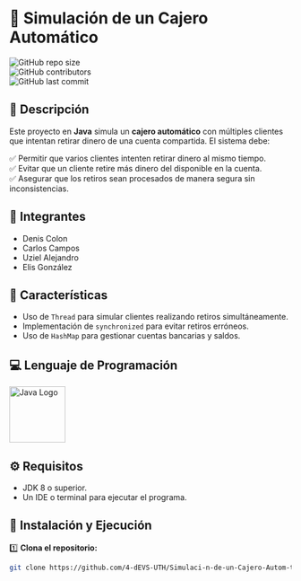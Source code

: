 # 🏧 **Simulación de un Cajero Automático**  

![GitHub repo size](https://img.shields.io/github/repo-size/4-dEVS-UTH/Simulaci-n-de-un-Cajero-Autom-tico)  
![GitHub contributors](https://img.shields.io/github/contributors/4-dEVS-UTH/Simulaci-n-de-un-Cajero-Autom-tico)  
![GitHub last commit](https://img.shields.io/github/last-commit/4-dEVS-UTH/Simulaci-n-de-un-Cajero-Autom-tico)  

## 📌 **Descripción**  
Este proyecto en **Java** simula un **cajero automático** con múltiples clientes que intentan retirar dinero de una cuenta compartida. El sistema debe:  

✅ Permitir que varios clientes intenten retirar dinero al mismo tiempo.  
✅ Evitar que un cliente retire más dinero del disponible en la cuenta.  
✅ Asegurar que los retiros sean procesados de manera segura sin inconsistencias.  

## 👥 **Integrantes**  
- Denis Colon  
- Carlos Campos  
- Uziel Alejandro  
- Elis González  

## 🔹 **Características**  
- Uso de `Thread` para simular clientes realizando retiros simultáneamente.  
- Implementación de `synchronized` para evitar retiros erróneos.  
- Uso de `HashMap` para gestionar cuentas bancarias y saldos.  

## 💻 **Lenguaje de Programación**  
<img src="https://upload.wikimedia.org/wikipedia/en/3/30/Java_programming_language_logo.svg" alt="Java Logo" width="100">  

## ⚙️ **Requisitos**  
- JDK 8 o superior.  
- Un IDE o terminal para ejecutar el programa.  

## 🚀 **Instalación y Ejecución**  

1️⃣ **Clona el repositorio:**  
   ```bash
   git clone https://github.com/4-dEVS-UTH/Simulaci-n-de-un-Cajero-Autom-tico.git
